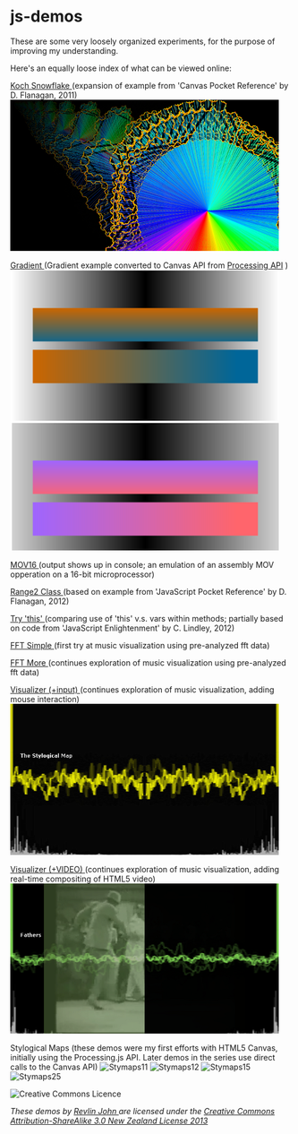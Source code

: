 js-demos
========

These are some very loosely organized experiments, for the purpose of improving my understanding.

Here's an equally loose index of what can be viewed online:


[Koch Snowflake ](http://uni-sol.org/js-demos/kochflake.html) 
(expansion of example from 'Canvas Pocket Reference' by D. Flanagan, 2011)
![Koch Snowflake](kochflake.png)


[Gradient ](http://uni-sol.org/js-demos/gradient.html) 
(Gradient example converted to Canvas API from [Processing API](http://processing.org/examples/lineargradient.html) )
![Gradient Example](gradient.png)


[MOV16 ](http://uni-sol.org/js-demos/mov16.html) 
(output shows up in console; an emulation of an assembly MOV opperation on a 16-bit microprocessor) 

[Range2 Class ](http://uni-sol.org/js-demos/class.html) 
(based on example from 'JavaScript Pocket Reference' by D. Flanagan, 2012)

[Try 'this' ](http://uni-sol.org/js-demos/this.html) 
(comparing use of 'this' v.s. vars within methods; partially based on code from 'JavaScript Enlightenment' by C. Lindley, 2012)


[FFT Simple ](http://uni-sol.org/js-demos/fft-simple.html) 
(first try at music visualization using pre-analyzed fft data)

[FFT More ](http://uni-sol.org/js-demos/fft.html) 
(continues exploration of music visualization using pre-analyzed fft data)

[Visualizer (+input) ](http://uni-sol.org/js-demos/visualizer.html)
(continues exploration of music visualization, adding mouse interaction)
![Visualizer+](visualizer.png)

[Visualizer (+VIDEO) ](http://uni-sol.org/js-demos/happy-b-day.html)
(continues exploration of music visualization, adding real-time compositing of HTML5 video)
![Visualizer+Video](fathers.png)


Stylogical Maps 
(these demos were my first efforts with HTML5 Canvas, initially using the Processing.js API. Later demos in the series use direct calls to the Canvas API)
![Stymaps11](http://www.uni-sol.org/js-demos/stymaps/images/stymaps11.gif) 	![Stymaps12](http://www.uni-sol.org/js-demos/stymaps/images/stymaps12.gif) 
![Stymaps15](http://www.uni-sol.org/js-demos/stymaps/images/stymaps15.gif) 	![Stymaps25](http://www.uni-sol.org/js-demos/stymaps/images/stymaps25.gif)

![Creative Commons Licence](http://i.creativecommons.org/l/by-sa/3.0/nz/88x31.png) 

*These demos by [Revlin John ](mailto:revlin@uni-sol.org) are licensed under the [Creative Commons Attribution-ShareAlike 3.0 New Zealand License 2013 ](http://creativecommons.org/licenses/by-sa/3.0/nz/deed.en_GB)*
